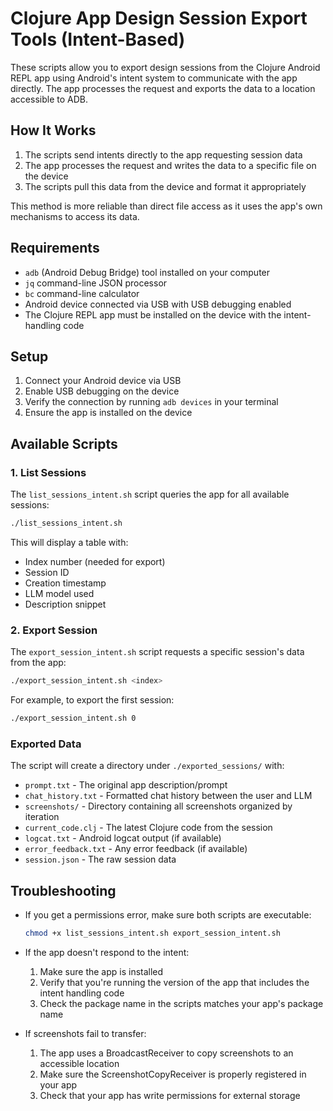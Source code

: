 # Clojure App Design Session Export Tools (Intent-Based)

These scripts allow you to export design sessions from the Clojure Android REPL app using Android's intent system to communicate with the app directly. The app processes the request and exports the data to a location accessible to ADB.

## How It Works

1. The scripts send intents directly to the app requesting session data
2. The app processes the request and writes the data to a specific file on the device
3. The scripts pull this data from the device and format it appropriately

This method is more reliable than direct file access as it uses the app's own mechanisms to access its data.

## Requirements

- `adb` (Android Debug Bridge) tool installed on your computer
- `jq` command-line JSON processor
- `bc` command-line calculator
- Android device connected via USB with USB debugging enabled
- The Clojure REPL app must be installed on the device with the intent-handling code

## Setup

1. Connect your Android device via USB
2. Enable USB debugging on the device
3. Verify the connection by running `adb devices` in your terminal
4. Ensure the app is installed on the device

## Available Scripts

### 1. List Sessions

The `list_sessions_intent.sh` script queries the app for all available sessions:

```bash
./list_sessions_intent.sh
```

This will display a table with:
- Index number (needed for export)
- Session ID
- Creation timestamp
- LLM model used
- Description snippet

### 2. Export Session

The `export_session_intent.sh` script requests a specific session's data from the app:

```bash
./export_session_intent.sh <index>
```

For example, to export the first session:
```bash
./export_session_intent.sh 0
```

### Exported Data

The script will create a directory under `./exported_sessions/` with:

- `prompt.txt` - The original app description/prompt
- `chat_history.txt` - Formatted chat history between the user and LLM
- `screenshots/` - Directory containing all screenshots organized by iteration
- `current_code.clj` - The latest Clojure code from the session
- `logcat.txt` - Android logcat output (if available)
- `error_feedback.txt` - Any error feedback (if available)
- `session.json` - The raw session data

## Troubleshooting

- If you get a permissions error, make sure both scripts are executable: 
  ```bash
  chmod +x list_sessions_intent.sh export_session_intent.sh
  ```

- If the app doesn't respond to the intent:
  1. Make sure the app is installed
  2. Verify that you're running the version of the app that includes the intent handling code
  3. Check the package name in the scripts matches your app's package name

- If screenshots fail to transfer:
  1. The app uses a BroadcastReceiver to copy screenshots to an accessible location
  2. Make sure the ScreenshotCopyReceiver is properly registered in your app
  3. Check that your app has write permissions for external storage 